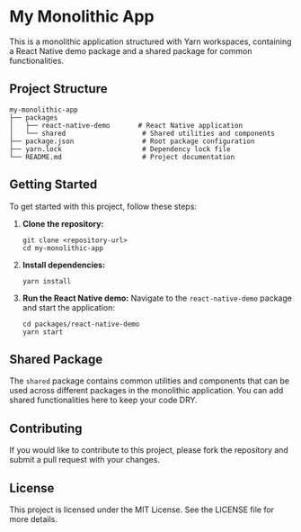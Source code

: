 # My Monolithic App

This is a monolithic application structured with Yarn workspaces, containing a React Native demo package and a shared package for common functionalities.

## Project Structure

```
my-monolithic-app
├── packages
│   ├── react-native-demo       # React Native application
│   └── shared                   # Shared utilities and components
├── package.json                 # Root package configuration
├── yarn.lock                    # Dependency lock file
└── README.md                    # Project documentation
```

## Getting Started

To get started with this project, follow these steps:

1. **Clone the repository:**
   ```
   git clone <repository-url>
   cd my-monolithic-app
   ```

2. **Install dependencies:**
   ```
   yarn install
   ```

3. **Run the React Native demo:**
   Navigate to the `react-native-demo` package and start the application:
   ```
   cd packages/react-native-demo
   yarn start
   ```

## Shared Package

The `shared` package contains common utilities and components that can be used across different packages in the monolithic application. You can add shared functionalities here to keep your code DRY.

## Contributing

If you would like to contribute to this project, please fork the repository and submit a pull request with your changes.

## License

This project is licensed under the MIT License. See the LICENSE file for more details.